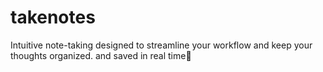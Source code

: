 # takenotes
 Intuitive note-taking designed to streamline your workflow and keep your thoughts organized. and saved in real time📝

